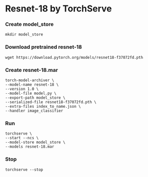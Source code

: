 # Resnet-18 by TorchServe

### Create model_store
```
mkdir model_store
```

### Download pretrained resnet-18
```
wget https://download.pytorch.org/models/resnet18-f37072fd.pth
```

### Create resnet-18.mar
```
torch-model-archiver \
--model-name resnet-18 \
--version 1.0 \
--model-file model.py \
--export-path model_store \
--serialized-file resnet18-f37072fd.pth \
--extra-files index_to_name.json \
--handler image_classifier
```

### Run
```
torchserve \
--start --ncs \
--model-store model_store \
--models resnet-18.mar
```

### Stop
```
torchserve --stop
```
